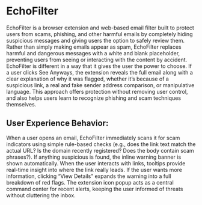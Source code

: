 # EchoFilter

EchoFilter is a browser extension and web-based email filter built to protect users from scams, phishing, and other harmful emails by completely hiding suspicious messages and giving users the option to safely review them. Rather than simply making emails appear as spam, EchoFilter replaces harmful and dangerous messages with a white and blank placeholder, preventing users from seeing or interacting with the content by accident. EchoFilter is different in a way that it gives the user the power to choose. If a user clicks See Anyways, the extension reveals the full email along with a clear explanation of why it was flagged, whether it’s because of a suspicious link, a real and fake sender address comparison, or manipulative language. This approach offers protection without removing user control, and also helps users learn to recognize phishing and scam techniques themselves.

## User Experience Behavior:
When a user opens an email, EchoFilter immediately scans it for scam indicators using simple rule-based checks (e.g., does the link text match the actual URL? Is the domain recently registered? Does the body contain scam phrases?). If anything suspicious is found, the inline warning banner is shown automatically.
When the user interacts with links, tooltips provide real-time insight into where the link really leads. If the user wants more information, clicking “View Details” expands the warning into a full breakdown of red flags.
The extension icon popup acts as a central command center for recent alerts, keeping the user informed of threats without cluttering the inbox.








